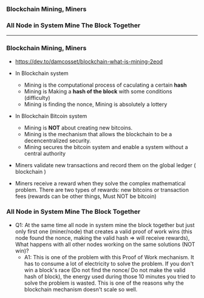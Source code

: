 ### Blockchain Mining, Miners
### All Node in System Mine The Block Together

-------------------------------------------------

### Blockchain Mining, Miners

* https://dev.to/damcosset/blockchain-what-is-mining-2eod

* In Blockchain system
  * Mining is the computational process of caculating a certain **hash**
  * Mining is Making a **hash of the block** with some conditions (difficulty)
  * Mining is finding the nonce, Mining is absolutely a lottery

* In Blockchain Bitcoin system
  * Mining is **NOT** about creating new bitcoins. 
  * Mining is the mechanism that allows the blockchain to be a decencentralized security. 
  * Mining secures the bitcoin system and enable a system without a central authority
  
* Miners validate new transactions and record them on the global ledger ( blockchain )
* Miners receive a reward when they solve the complex mathematical problem. There are two types of rewards: new bitcoins or transaction fees (rewards can be other things, Must NOT be bitcoin)



### All Node in System Mine The Block Together
* Q1: At the same time all node in system mine the block together but just only first one (miner/node) that creates a valid proof of work wins (this node found the nonce, making the valid hash => will receive rewards), What happens with all other nodes working on the same solutions (NOT win)?
  * A1: This is one of the problem with this Proof of Work mechanism. It has to consume a lot of electricity to solve the problem. If you don't win a block's race (Do not find the nonce/ Do not make the valid hash of block), the energy used during those 10 minutes you tried to solve the problem is wasted. This is one of the reasons why the blockchain mechanism doesn't scale so well.



